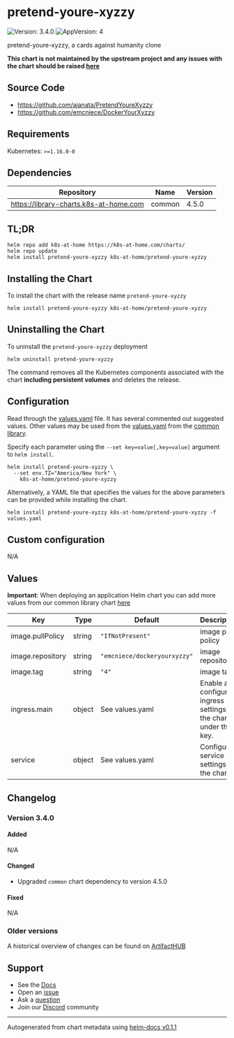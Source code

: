 # pretend-youre-xyzzy

![Version: 3.4.0](https://img.shields.io/badge/Version-3.4.0-informational?style=flat-square) ![AppVersion: 4](https://img.shields.io/badge/AppVersion-4-informational?style=flat-square)

pretend-youre-xyzzy, a cards against humanity clone

**This chart is not maintained by the upstream project and any issues with the chart should be raised [here](https://github.com/k8s-at-home/charts/issues/new/choose)**

## Source Code

* <https://github.com/ajanata/PretendYoureXyzzy>
* <https://github.com/emcniece/DockerYourXyzzy>

## Requirements

Kubernetes: `>=1.16.0-0`

## Dependencies

| Repository | Name | Version |
|------------|------|---------|
| https://library-charts.k8s-at-home.com | common | 4.5.0 |

## TL;DR

```console
helm repo add k8s-at-home https://k8s-at-home.com/charts/
helm repo update
helm install pretend-youre-xyzzy k8s-at-home/pretend-youre-xyzzy
```

## Installing the Chart

To install the chart with the release name `pretend-youre-xyzzy`

```console
helm install pretend-youre-xyzzy k8s-at-home/pretend-youre-xyzzy
```

## Uninstalling the Chart

To uninstall the `pretend-youre-xyzzy` deployment

```console
helm uninstall pretend-youre-xyzzy
```

The command removes all the Kubernetes components associated with the chart **including persistent volumes** and deletes the release.

## Configuration

Read through the [values.yaml](./values.yaml) file. It has several commented out suggested values.
Other values may be used from the [values.yaml](https://github.com/k8s-at-home/library-charts/tree/main/charts/stable/common/values.yaml) from the [common library](https://github.com/k8s-at-home/library-charts/tree/main/charts/stable/common).

Specify each parameter using the `--set key=value[,key=value]` argument to `helm install`.

```console
helm install pretend-youre-xyzzy \
  --set env.TZ="America/New York" \
    k8s-at-home/pretend-youre-xyzzy
```

Alternatively, a YAML file that specifies the values for the above parameters can be provided while installing the chart.

```console
helm install pretend-youre-xyzzy k8s-at-home/pretend-youre-xyzzy -f values.yaml
```

## Custom configuration

N/A

## Values

**Important**: When deploying an application Helm chart you can add more values from our common library chart [here](https://github.com/k8s-at-home/library-charts/tree/main/charts/stable/common)

| Key | Type | Default | Description |
|-----|------|---------|-------------|
| image.pullPolicy | string | `"IfNotPresent"` | image pull policy |
| image.repository | string | `"emcniece/dockeryourxyzzy"` | image repository |
| image.tag | string | `"4"` | image tag |
| ingress.main | object | See values.yaml | Enable and configure ingress settings for the chart under this key. |
| service | object | See values.yaml | Configures service settings for the chart. |

## Changelog

### Version 3.4.0

#### Added

N/A

#### Changed

* Upgraded `common` chart dependency to version 4.5.0

#### Fixed

N/A

### Older versions

A historical overview of changes can be found on [ArtifactHUB](https://artifacthub.io/packages/helm/k8s-at-home/pretend-youre-xyzzy?modal=changelog)

## Support

- See the [Docs](https://docs.k8s-at-home.com/our-helm-charts/getting-started/)
- Open an [issue](https://github.com/k8s-at-home/charts/issues/new/choose)
- Ask a [question](https://github.com/k8s-at-home/organization/discussions)
- Join our [Discord](https://discord.gg/sTMX7Vh) community

----------------------------------------------
Autogenerated from chart metadata using [helm-docs v0.1.1](https://github.com/k8s-at-home/helm-docs/releases/v0.1.1)
